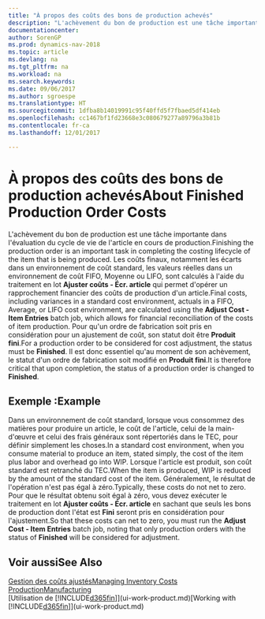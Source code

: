 ```yaml
---
title: "À propos des coûts des bons de production achevés"
description: "L'achèvement du bon de production est une tâche importante dans l'évaluation du cycle de vie de l'article en cours de production. Les coûts finaux, notamment les écarts dans un environnement de coût standard, les valeurs réelles dans un environnement de coût FIFO, Moyenne ou LIFO, sont calculés à l'aide du traitement en lot **Ajuster coûts - Écr. article**."
documentationcenter: 
author: SorenGP
ms.prod: dynamics-nav-2018
ms.topic: article
ms.devlang: na
ms.tgt_pltfrm: na
ms.workload: na
ms.search.keywords: 
ms.date: 09/06/2017
ms.author: sgroespe
ms.translationtype: HT
ms.sourcegitcommit: 1dfba8b14019991c95f40ffd5f7fbaed5df414eb
ms.openlocfilehash: cc1467bf1fd23668e3c080679277a89796a3b81b
ms.contentlocale: fr-ca
ms.lasthandoff: 12/01/2017

---
```

# <a name="about-finished-production-order-costs"></a><span data-ttu-id="38d81-104">À propos des coûts des bons de production achevés</span><span class="sxs-lookup"><span data-stu-id="38d81-104">About Finished Production Order Costs</span></span>
<span data-ttu-id="38d81-105">L'achèvement du bon de production est une tâche importante dans l'évaluation du cycle de vie de l'article en cours de production.</span><span class="sxs-lookup"><span data-stu-id="38d81-105">Finishing the production order is an important task in completing the costing lifecycle of the item that is being produced.</span></span> <span data-ttu-id="38d81-106">Les coûts finaux, notamment les écarts dans un environnement de coût standard, les valeurs réelles dans un environnement de coût FIFO, Moyenne ou LIFO, sont calculés à l'aide du traitement en lot **Ajuster coûts - Écr. article** qui permet d'opérer un rapprochement financier des coûts de production d'un article.</span><span class="sxs-lookup"><span data-stu-id="38d81-106">Final costs, including variances in a standard cost environment, actuals in a FIFO, Average, or LIFO cost environment, are calculated using the **Adjust Cost - Item Entries** batch job, which allows for financial reconciliation of the costs of item production.</span></span> <span data-ttu-id="38d81-107">Pour qu'un ordre de fabrication soit pris en considération pour un ajustement de coût, son statut doit être **Produit fini**.</span><span class="sxs-lookup"><span data-stu-id="38d81-107">For a production order to be considered for cost adjustment, the status must be **Finished**.</span></span> <span data-ttu-id="38d81-108">Il est donc essentiel qu'au moment de son achèvement, le statut d'un ordre de fabrication soit modifié en **Produit fini**.</span><span class="sxs-lookup"><span data-stu-id="38d81-108">It is therefore critical that upon completion, the status of a production order is changed to **Finished**.</span></span>  

## <a name="example"></a><span data-ttu-id="38d81-109">Exemple :</span><span class="sxs-lookup"><span data-stu-id="38d81-109">Example</span></span>  
 <span data-ttu-id="38d81-110">Dans un environnement de coût standard, lorsque vous consommez des matières pour produire un article, le coût de l'article, celui de la main-d'œuvre et celui des frais généraux sont répertoriés dans le TEC, pour définir simplement les choses.</span><span class="sxs-lookup"><span data-stu-id="38d81-110">In a standard cost environment, when you consume material to produce an item, stated simply, the cost of the item plus labor and overhead go into WIP.</span></span> <span data-ttu-id="38d81-111">Lorsque l'article est produit, son coût standard est retranché du TEC.</span><span class="sxs-lookup"><span data-stu-id="38d81-111">When the item is produced, WIP is reduced by the amount of the standard cost of the item.</span></span> <span data-ttu-id="38d81-112">Généralement, le résultat de l'opération n'est pas égal à zéro.</span><span class="sxs-lookup"><span data-stu-id="38d81-112">Typically, these costs do not net to zero.</span></span> <span data-ttu-id="38d81-113">Pour que le résultat obtenu soit égal à zéro, vous devez exécuter le traitement en lot **Ajuster coûts - Écr. article** en sachant que seuls les bons de production dont l'état est **Fini** seront pris en considération pour l'ajustement.</span><span class="sxs-lookup"><span data-stu-id="38d81-113">So that these costs can net to zero, you must run the **Adjust Cost - Item Entries** batch job, noting that only production orders with the status of **Finished** will be considered for adjustment.</span></span>  

## <a name="see-also"></a><span data-ttu-id="38d81-114">Voir aussi</span><span class="sxs-lookup"><span data-stu-id="38d81-114">See Also</span></span>  
[<span data-ttu-id="38d81-115">Gestion des coûts ajustés</span><span class="sxs-lookup"><span data-stu-id="38d81-115">Managing Inventory Costs</span></span>](finance-manage-inventory-costs.md)  
[<span data-ttu-id="38d81-116">Production</span><span class="sxs-lookup"><span data-stu-id="38d81-116">Manufacturing</span></span>](production-manage-manufacturing.md)  
<span data-ttu-id="38d81-117">[Utilisation de [!INCLUDE[d365fin](includes/d365fin_md.md)]](ui-work-product.md)</span><span class="sxs-lookup"><span data-stu-id="38d81-117">[Working with [!INCLUDE[d365fin](includes/d365fin_md.md)]](ui-work-product.md)</span></span>

